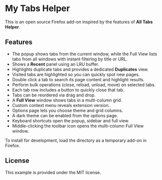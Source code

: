 # My Tabs Helper

This is an open source Firefox add-on inspired by the features of **All Tabs Helper**.

## Features

- The popup shows tabs from the current window, while the Full View lists tabs from all windows with instant filtering by title or URL.
- Shows a **Recent** panel using an LRU buffer.
- Highlights duplicate tabs and provides a dedicated **Duplicates** view.
- Visited tabs are highlighted so you can quickly spot new pages.
- Double click a tab to search its page content and highlight results.
- Perform bulk operations (close, reload, unload, move) on selected tabs.
- Each tab row includes a button to quickly close that tab.
- Tabs can be reordered via drag and drop.
- A **Full View** window shows tabs in a multi-column grid.
- Custom context menu reveals extension version.
- Options page lets you choose theme and grid columns.
- A dark theme can be enabled from the options page.
- Keyboard shortcuts open the popup, sidebar and full view.
- Middle-clicking the toolbar icon opens the multi-column Full View window.

To install for development, load the directory as a temporary add-on in Firefox.

## License

This example is provided under the MIT license.
